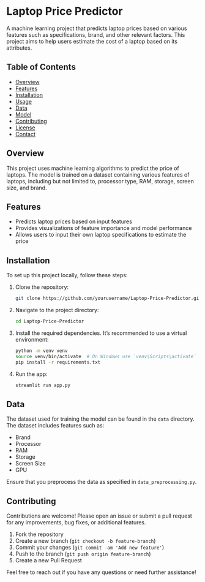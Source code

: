 # Laptop Price Predictor

A machine learning project that predicts laptop prices based on various features such as specifications, brand, and other relevant factors. This project aims to help users estimate the cost of a laptop based on its attributes.

## Table of Contents

- [Overview](#overview)
- [Features](#features)
- [Installation](#installation)
- [Usage](#usage)
- [Data](#data)
- [Model](#model)
- [Contributing](#contributing)
- [License](#license)
- [Contact](#contact)

## Overview

This project uses machine learning algorithms to predict the price of laptops. The model is trained on a dataset containing various features of laptops, including but not limited to, processor type, RAM, storage, screen size, and brand. 

## Features

- Predicts laptop prices based on input features
- Provides visualizations of feature importance and model performance
- Allows users to input their own laptop specifications to estimate the price

## Installation

To set up this project locally, follow these steps:

1. Clone the repository:

    ```bash
    git clone https://github.com/yourusername/Laptop-Price-Predictor.git
    ```

2. Navigate to the project directory:

    ```bash
    cd Laptop-Price-Predictor
    ```

3. Install the required dependencies. It’s recommended to use a virtual environment:

    ```bash
    python -m venv venv
    source venv/bin/activate  # On Windows use `venv\Scripts\activate`
    pip install -r requirements.txt
    ```
4. Run the app:
   ```bash
   streamlit run app.py
   ```
## Data

The dataset used for training the model can be found in the `data` directory. The dataset includes features such as:

- Brand
- Processor
- RAM
- Storage
- Screen Size
- GPU

Ensure that you preprocess the data as specified in `data_preprocessing.py`.

## Contributing

Contributions are welcome! Please open an issue or submit a pull request for any improvements, bug fixes, or additional features.

1. Fork the repository
2. Create a new branch (`git checkout -b feature-branch`)
3. Commit your changes (`git commit -am 'Add new feature'`)
4. Push to the branch (`git push origin feature-branch`)
5. Create a new Pull Request


Feel free to reach out if you have any questions or need further assistance!
